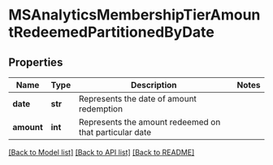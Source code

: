 # MSAnalyticsMembershipTierAmountRedeemedPartitionedByDate


## Properties
Name | Type | Description | Notes
------------ | ------------- | ------------- | -------------
**date** | **str** | Represents the date of amount redemption | 
**amount** | **int** | Represents the amount redeemed on that particular date | 

[[Back to Model list]](../README.md#documentation-for-models) [[Back to API list]](../README.md#documentation-for-api-endpoints) [[Back to README]](../README.md)


